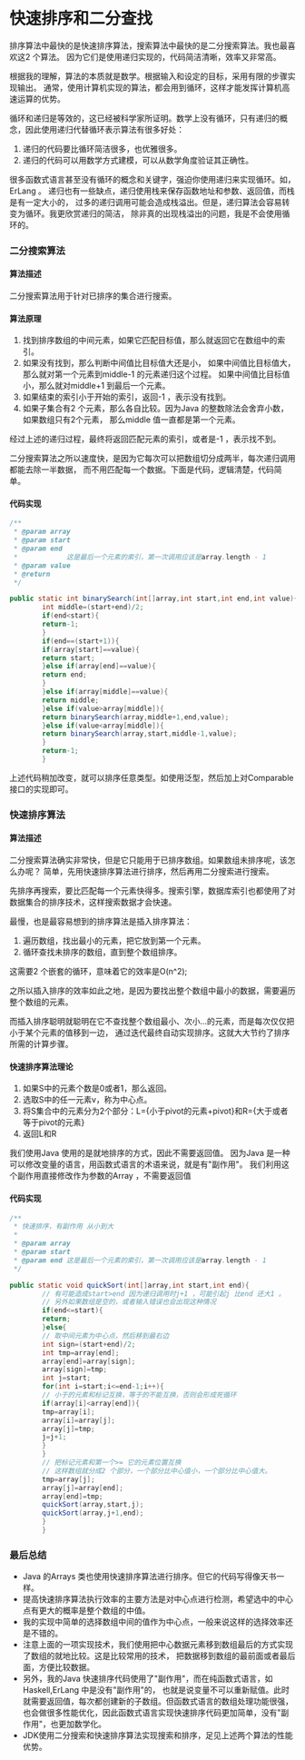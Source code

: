 # 快速排序和二分查找

排序算法中最快的是快速排序算法，搜索算法中最快的是二分搜索算法。我也最喜欢这2 个算法。 因为它们是使用递归实现的，代码简洁清晰，效率又非常高。

根据我的理解，算法的本质就是数学。根据输入和设定的目标，采用有限的步骤实现输出。 通常，使用计算机实现的算法，都会用到循环，这样才能发挥计算机高速运算的优势。

循环和递归是等效的，这已经被科学家所证明。数学上没有循环，只有递归的概念，因此使用递归代替循环表示算法有很多好处：

1. 递归的代码要比循环简洁很多，也优雅很多。
2. 递归的代码可以用数学方式建模，可以从数学角度验证其正确性。

很多函数式语言甚至没有循环的概念和关键字，强迫你使用递归来实现循环。如，ErLang 。 递归也有一些缺点，递归使用栈来保存函数地址和参数、返回值，而栈是有一定大小的，
过多的递归调用可能会造成栈溢出。但是，递归算法会容易转变为循环。我更欣赏递归的简洁， 除非真的出现栈溢出的问题，我是不会使用循环的。

### 二分搜索算法

#### 算法描述

二分搜索算法用于针对已排序的集合进行搜索。

#### 算法原理

1. 找到排序数组的中间元素，如果它匹配目标值，那么就返回它在数组中的索引。
1. 如果没有找到，那么判断中间值比目标值大还是小， 如果中间值比目标值大，那么就对第一个元素到middle-1 的元素递归这个过程。 如果中间值比目标值小，那么就对middle+1 到最后一个元素。
1. 如果结束的索引小于开始的索引，返回-1 ，表示没有找到。
1. 如果子集合有2 个元素，那么各自比较。因为Java 的整数除法会舍弃小数，如果数组只有2个元素， 那么middle 值一直都是第一个元素。

经过上述的递归过程，最终将返回匹配元素的索引，或者是-1 ，表示找不到。

二分搜索算法之所以速度快，是因为它每次可以把数组切分成两半，每次递归调用都能去除一半数据， 而不用匹配每一个数据。下面是代码，逻辑清楚，代码简单。

#### 代码实现

```java
/**
 * @param array
 * @param start
 * @param end
 *            这是最后一个元素的索引，第一次调用应该是array.length - 1
 * @param value
 * @return
 */

public static int binarySearch(int[]array,int start,int end,int value){
        int middle=(start+end)/2;
        if(end<start){
        return-1;
        }
        if(end==(start+1)){
        if(array[start]==value){
        return start;
        }else if(array[end]==value){
        return end;
        }
        }else if(array[middle]==value){
        return middle;
        }else if(value>array[middle]){
        return binarySearch(array,middle+1,end,value);
        }else if(value<array[middle]){
        return binarySearch(array,start,middle-1,value);
        }
        return-1;
        }
```

上述代码稍加改变，就可以排序任意类型。如使用泛型，然后加上对Comparable 接口的实现即可。

### 快速排序算法

#### 算法描述

二分搜索算法确实非常快，但是它只能用于已排序数组。如果数组未排序呢，该怎么办呢？ 简单，先用快速排序算法进行排序，然后再用二分搜索进行搜索。

先排序再搜索，要比匹配每一个元素快得多。搜索引擎，数据库索引也都使用了对数据集合的排序技术，这样搜索数据才会快速。

最慢，也是最容易想到的排序算法是插入排序算法：

1. 遍历数组，找出最小的元素，把它放到第一个元素。
1. 循环查找未排序的数组，直到整个数组排序。

这需要2 个嵌套的循环，意味着它的效率是O(n^2);

之所以插入排序的效率如此之地，是因为要找出整个数组中最小的数据，需要遍历整个数组的元素。

而插入排序聪明就聪明在它不查找整个数组最小、次小…的元素，而是每次仅仅把小于某个元素的值移到一边， 通过迭代最终自动实现排序。这就大大节约了排序所需的计算步骤。

#### 快速排序算法理论

1. 如果S中的元素个数是0或者1，那么返回。
1. 选取S中的任一元素v，称为中心点。
1. 将S集合中的元素分为2个部分：L={小于pivot的元素+pivot}和R={大于或者等于pivot的元素}
1. 返回L和R

我们使用Java 使用的是就地排序的方式，因此不需要返回值。 因为Java 是一种可以修改变量的语言，用函数式语言的术语来说，就是有"副作用"。 我们利用这个副作用直接修改作为参数的Array ，不需要返回值

#### 代码实现

```java
/**
 * 快速排序，有副作用 从小到大
 *
 * @param array
 * @param start
 * @param end 这是最后一个元素的索引，第一次调用应该是array.length - 1
 */

public static void quickSort(int[]array,int start,int end){
        // 有可能造成start>end 因为递归调用时j+1 ，可能引起j 比end 还大1 。 
        // 另外如果数组是空的，或者输入错误也会出现这种情况
        if(end<=start){
        return;
        }else{
        // 取中间元素为中心点，然后移到最右边
        int sign=(start+end)/2;
        int tmp=array[end];
        array[end]=array[sign];
        array[sign]=tmp;
        int j=start;
        for(int i=start;i<=end-1;i++){
        // 小于的元素和标记互换，等于的不能互换，否则会形成死循环
        if(array[i]<array[end]){
        tmp=array[i];
        array[i]=array[j];
        array[j]=tmp;
        j=j+1;
        }
        }
        // 把标记元素和第一个>= 它的元素位置互换
        // 这样数组就分成2 个部分，一个部分比中心值小，一个部分比中心值大。
        tmp=array[j];
        array[j]=array[end];
        array[end]=tmp;
        quickSort(array,start,j);
        quickSort(array,j+1,end);
        }
        }
```

### 最后总结

* Java 的Arrays 类也使用快速排序算法进行排序。但它的代码写得像天书一样。
* 提高快速排序算法执行效率的主要方法是对中心点进行检测，希望选中的中心点有更大的概率是整个数组的中值。
* 我的实现中简单的选择数组中间的值作为中心点，一般来说这样的选择效率还是不错的。
* 注意上面的一项实现技术，我们使用把中心数据元素移到数组最后的方式实现了数组的就地比较。这是比较常用的技术， 把数据移到数组的最前面或者最后面，方便比较数据。
* 另外，我的Java 快速排序代码使用了"副作用"，而在纯函数式语言，如Haskell,ErLang 中是没有"副作用"的， 也就是说变量不可以重新赋值。此时就需要返回值，每次都创建新的子数组。但函数式语言的数组处理功能很强，
  也会做很多性能优化，因此函数式语言实现快速排序代码更加简单，没有"副作用"，也更加数学化。
* JDK使用二分搜索和快速排序算法实现搜索和排序，足见上述两个算法的性能优势。